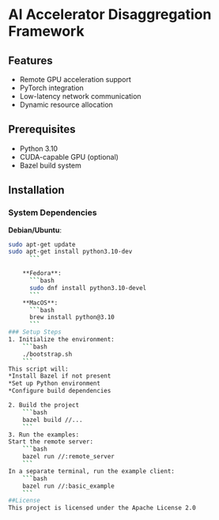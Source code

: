 # AI Accelerator Disaggregation Framework

## Features
- Remote GPU acceleration support
- PyTorch integration
- Low-latency network communication
- Dynamic resource allocation

## Prerequisites
- Python 3.10
- CUDA-capable GPU (optional)
- Bazel build system


## Installation

### System Dependencies

**Debian/Ubuntu**:
```bash
sudo apt-get update
sudo apt-get install python3.10-dev
	  ```

	**Fedora**:
	  ```bash
	  sudo dnf install python3.10-devel
	  ```
	**MacOS**:
	  ```bash
	  brew install python@3.10
	  ```
### Setup Steps
1. Initialize the environment:
    ```bash
    ./bootstrap.sh
    ```
This script will:
*Install Bazel if not present
*Set up Python environment
*Configure build dependencies

2. Build the project
    ```bash
    bazel build //...
    ```
3. Run the examples:
Start the remote server:
    ```bash
    bazel run //:remote_server
    ```
In a separate terminal, run the example client:
    ```bash
    bazel run //:basic_example
    ```
##License
This project is licensed under the Apache License 2.0
